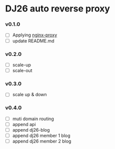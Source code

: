 # DJ26 auto reverse proxy

### v0.1.0
- [ ] Applying [nginx-proxy](https://github.com/nginx-proxy/nginx-proxy)
- [ ] update README.md

### v0.2.0
- [ ] scale-up
- [ ] scale-out

### v0.3.0
- [ ] scale up & down

### v0.4.0
- [ ] muti domain routing
- [ ] append api
- [ ] append dj26-blog
- [ ] append dj26 member 1 blog
- [ ] append dj26 member 2 blog
